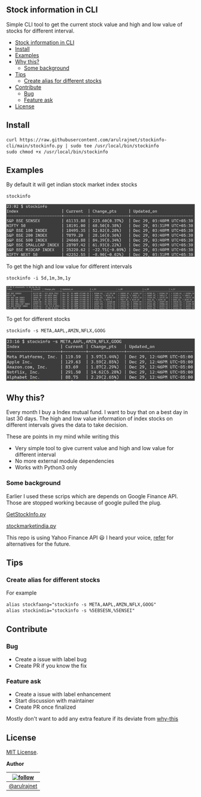 Stock information in CLI
-------------------------

Simple CLI tool to get the current stock value and high and low value of stocks for different interval.

* [Stock information in CLI](#stock-information-in-cli)
* [Install](#install)
* [Examples](#examples)
* [Why this?](#why-this)
  * [Some background](#some-background)
* [Tips](#tips)
  * [Create alias for different stocks](#create-alias-for-different-stocks)
* [Contribute](#contribute)
  * [Bug](#bug)
  * [Feature ask](#feature-ask)
* [License](#license)

## Install


    curl https://raw.githubusercontent.com/arulrajnet/stockinfo-cli/main/stockinfo.py | sudo tee /usr/local/bin/stockinfo
    sudo chmod +x /usr/local/bin/stockinfo


## Examples

By default it will get indian stock market index stocks

    stockinfo

![Default Stock info](./assets/stockinfo.png)

To get the high and low value for different intervals

    stockinfo -i 5d,1m,3m,1y

![Stock info with interval](./assets/stockinfo-with-interval.png)

To get for different stocks

    stockinfo -s META,AAPL,AMZN,NFLX,GOOG

![Stock info with different stocks](./assets/stockinfo-maang.png)

## Why this?

Every month I buy a Index mutual fund. I want to buy that on a best day in last 30 days. The high and low value information of index stocks on different intervals gives the data to take decision.

These are points in my mind while writing this

- Very simple tool to give current value and high and low value for different interval
- No more external module dependencies
- Works with Python3 only

### Some background

Earlier I used these scrips which are depends on Google Finance API. Those are stopped working because of google pulled the plug.

[GetStockInfo.py](https://gist.github.com/arulrajnet/cb1476234967717a4d6d)

[stockmarketindia.py](https://gist.github.com/arulrajnet/21addbacdbdfd6e190f4)

This repo is using Yahoo Finance API :smiley: I heard your voice, [refer](API.md#alternative) for alternatives for the future.

## Tips

### Create alias for different stocks

For example

```
alias stockfaang="stockinfo -s META,AAPL,AMZN,NFLX,GOOG"
alias stockindia="stockinfo -s %5EBSESN,%5ENSEI"
```

## Contribute


### Bug

* Create a issue with label bug
* Create PR if you know the fix

### Feature ask

* Create a issue with label enhancement
* Start discussion with maintainer
* Create PR once finalized

Mostly don't want to add any extra feature if its deviate from [why-this](#why-this)

## License

[MIT License][mit_license].

**Author**

| [![follow][avatar]][twitterhandle] |
|---|
| [@arulrajnet][twitterhandle] |

[twitterhandle]: https://twitter.com/arulrajnet "Follow @arulrajnet on Twitter"
[avatar]: https://avatars0.githubusercontent.com/u/834529?s=70
[mit_license]: LICENSE
